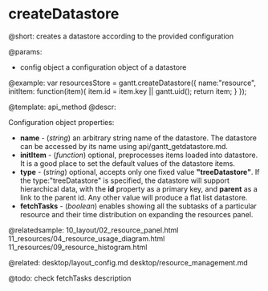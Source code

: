 createDatastore
=============

@short:
	creates a datastore according to the provided configuration

@params:

- config			object			a configuration object of a datastore


@example:
var resourcesStore = gantt.createDatastore({
	name:"resource",
	initItem: function(item){
		item.id = item.key || gantt.uid();
		return item;
	}
});



@template:	api_method
@descr:

Configuration object properties:

- **name** - (*string*) an arbitrary string name of the datastore. The datastore can be accessed by its name using api/gantt_getdatastore.md.
- **initItem** - (*function*) optional, preprocesses items loaded into datastore. It is a good place to set the default values of the datastore items.
- **type** - (*string*) optional, accepts only one fixed value **"treeDatastore"**. If the type:"treeDatastore" is specified, the datastore will support hierarchical data, with the **id** property as a primary key, 
and **parent** as a link to the parent id. Any other value will produce a flat list datastore.
- **fetchTasks** - (*boolean*) enables showing all the subtasks of a particular resource and their time distribution on expanding the resources panel.
 
@relatedsample:
10_layout/02_resource_panel.html
11_resources/04_resource_usage_diagram.html
11_resources/09_resource_histogram.html

@related:
desktop/layout_config.md
desktop/resource_management.md

@todo: check fetchTasks description